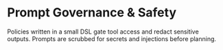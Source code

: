 # Prompt Governance & Safety

Policies written in a small DSL gate tool access and redact sensitive outputs. Prompts are scrubbed for secrets and injections before planning.
